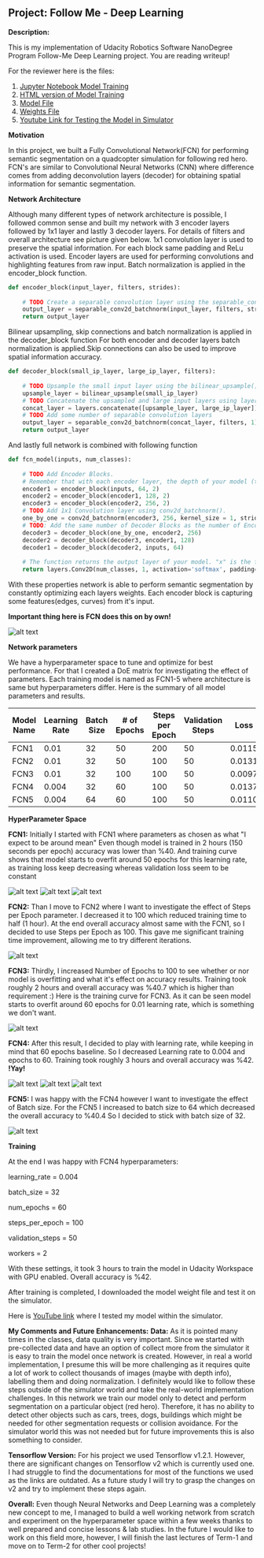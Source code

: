 ## Project: Follow Me - Deep Learning

**Description:**

This is my implementation of Udacity Robotics Software NanoDegree Program Follow-Me Deep Learning project. You are reading writeup!

For the reviewer here is the files:
1. [Jupyter Notebook Model Training](./code/model_training.ipynb)
2. [HTML version of Model Training](./code/model_training.html)
3. [Model File](./data/weights/model_weights)
4. [Weights File](./data/weights/config_model_weights)
5. [Youtube Link for Testing the Model in Simulator](https://www.youtube.com/watch?v=7AhVeR6glBs)
    

**Motivation**

In this project, we built a Fully Convolutional Network(FCN) for performing semantic segmentation on a 
quadcopter simulation for following red hero. FCN's are similar to Convolutional Neural Networks (CNN) where difference comes from adding deconvolution layers (decoder) 
for obtaining spatial information for semantic segmentation. 

**Network Architecture**

Although many different types of network architecture is possible, I followed common sense and built my network with 3 encoder layers followed by 1x1 layer and lastly 3 decoder layers.
For details of filters and overall architecture see picture given below. 1x1 convolution layer is used to preserve the spatial information. For each block same padding and ReLu activation is used.
Encoder layers are used for performing convolutions and highlighting features from raw input. Batch normalization is applied in the encoder_block function.  

```python
def encoder_block(input_layer, filters, strides):
    
    # TODO Create a separable convolution layer using the separable_conv2d_batchnorm() function.
    output_layer = separable_conv2d_batchnorm(input_layer, filters, strides)
    return output_layer
```
Bilinear upsampling, skip connections and batch normalization is applied in the decoder_block function For both encoder and decoder layers batch normalization is applied.Skip connections can also be used to improve spatial information accuracy.


```python
def decoder_block(small_ip_layer, large_ip_layer, filters):
    
    # TODO Upsample the small input layer using the bilinear_upsample() function.
    upsample_layer = bilinear_upsample(small_ip_layer)
    # TODO Concatenate the upsampled and large input layers using layers.concatenate
    concat_layer = layers.concatenate([upsample_layer, large_ip_layer])
    # TODO Add some number of separable convolution layers
    output_layer = separable_conv2d_batchnorm(concat_layer, filters, 1)
    return output_layer
```

And lastly full network is combined with following function

```python
def fcn_model(inputs, num_classes):
    
    # TODO Add Encoder Blocks. 
    # Remember that with each encoder layer, the depth of your model (the number of filters) increases.
    encoder1 = encoder_block(inputs, 64, 2)
    encoder2 = encoder_block(encoder1, 128, 2)
    encoder3 = encoder_block(encoder2, 256, 2)
    # TODO Add 1x1 Convolution layer using conv2d_batchnorm().
    one_by_one = conv2d_batchnorm(encoder3, 256, kernel_size = 1, strides = 1)
    # TODO: Add the same number of Decoder Blocks as the number of Encoder Blocks
    decoder3 = decoder_block(one_by_one, encoder2, 256)
    decoder2 = decoder_block(decoder3, encoder1, 128)
    decoder1 = decoder_block(decoder2, inputs, 64)
    
    # The function returns the output layer of your model. "x" is the final layer obtained from the last decoder_block()
    return layers.Conv2D(num_classes, 1, activation='softmax', padding='same')(decoder1)
```

With these properties network is able to perform semantic segmentation by constantly optimizing each layers weights. 
Each encoder block is capturing some features(edges, curves) from it's input.

**Important thing here is FCN does this on by own!**

![alt text][image1]

**Network parameters**

We have a hyperparameter space to tune and optimize for best performance. For that I created a DoE matrix for investigating the effect of parameters. 
Each training model is named as FCN1-5 where architecture is same but hyperparameters differ.
Here is the summary of all model parameters and results.


| Model Name| Learning Rate | Batch Size | # of Epochs | Steps per Epoch | Validation Steps | Loss| Validation Loss | Training Time | Accuracy |
|  ---   | --- | ---   | ---    | ---  | --- | ---    | ---    | ---     | ---  |
| FCN1| 0.01 | 32  | 50  | 200 | 50  | 0.0115 | 0.0246 | 2 hours | %38.6 |
| FCN2| 0.01  | 32  | 50  | 100 | 50 | 0.0131 | 0.0320 | 1 hours | %38.3 |
| FCN3| 0.01 | 32  | 100 | 100 | 50  | 0.0097 | 0.0306 | 2 hours | %40.7  |
| FCN4|  0.004| 32  | 60  | 100 | 50  | 0.0137 | 0.0232 | 3 hours | **%42**   |
| FCN5|  0.004 | 64  | 60  | 100 | 50  | 0.0110 | 0.0289 | 3 hours | %40.4 |


**HyperParameter Space**

**FCN1:**
Initially I started with FCN1 where parameters as chosen as what "I expect to be around mean"
Even though model is trained in 2 hours (150 seconds per epoch) accuracy was lower than %40. 
And training curve shows that model starts to overfit around 50 epochs for this learning rate, 
as training loss keep decreasing whereas validation loss seem to be constant


![alt text][image2]
![alt text][image3]
![alt text][image4]

**FCN2:**
Than I move to FCN2 where I want to investigate the effect of Steps per Epoch parameter. I decreased it to 100 which reduced training time to half (1 hour).
At the end overall accuracy almost same with the FCN1, so I decided to use Steps per Epoch as 100.
This gave me significant training time improvement, allowing me to try different iterations.

![alt text][image5]


**FCN3:**
Thirdly, I increased Number of Epochs to 100 to see whether or nor model is overfitting and what it's effect on accuracy results.
Training took roughly 2 hours and overall accuracy was %40.7 which is higher than requirement :)
Here is the training curve for FCN3. As it can be seen model starts to overfit around 60 epochs for 0.01 learning rate, which is something we don't want.

![alt text][image6]

**FCN4:**
After this result, I decided to play with learning rate, while keeping in mind that 60 epochs baseline.
So I decreased Learning rate to 0.004 and epochs to 60. Training took roughly 3 hours and overall accuracy was %42. **!Yay!**



![alt text][image7]
![alt text][image8]
![alt text][image9]

**FCN5:**
I was happy with the FCN4 however I want to investigate the effect of Batch size.
For the FCN5 I increased to batch size to 64 which decreased the overall accuracy to %40.4
So I decided to stick with batch size of 32.

![alt text][image10]


**Training** 

At the end I was happy with FCN4 hyperparameters:

learning_rate = 0.004

batch_size = 32

num_epochs = 60

steps_per_epoch = 100

validation_steps = 50

workers = 2

With these settings, it took 3 hours to train the model in Udacity Workspace with GPU enabled. Overall accuracy is %42. 

After training is completed, I downloaded the model weight file and test it on the simulator.

Here is [YouTube link](https://www.youtube.com/watch?v=7AhVeR6glBs) where I tested my model within the simulator.

**My Comments and Future Enhancements:**
**Data:** As it is pointed many times in the classes, data quality is very important. Since we started with pre-collected data and have an option of collect 
more from the simulator it is easy to train the model once network is created. However, in real a world implementation, 
I presume this will be more challenging as it requires quite a lot of work to collect thousands of images (maybe with depth info), 
labelling them and doing normalization. I definitely would like to follow these steps outside of the simulator world and take the real-world 
implementation challenges.
In this network we train our model only to detect and perform segmentation on a particular object (red hero). 
Therefore, it has no ability to detect other objects such as cars, trees, dogs, buildings which might be needed for other segmentation requests 
or collision avoidance. For the simulator world this was not needed but for future improvements this is also something to consider.

**Tensorflow Version:** For his project we used Tensorflow v1.2.1. However, there are significant changes on Tensorflow v2 which is currently used one. 
I had struggle to find the documentations for most of the functions we used as the links are outdated. 
As a future study I will try to grasp the changes on v2 and try to implement these steps again.

**Overall:** Even though Neural Networks and Deep Learning was a completely new concept to me, I managed to build a well 
working network from scratch and experiment on the hyperparameter space within a few weeks thanks to well prepared and concise lessons & lab studies. 
In the future I would like to work on this field more, however, I will finish the last lectures of Term-1 and move on to Term-2 for other cool projects!


[image1]: ./misc/FCN_Layout.jpg
[image2]: ./misc/FCN1-Training%20Curve.jpg
[image3]: ./misc/FCN1-Hero-Test-1.jpg
[image4]: ./misc/FCN1-Hero-Test-2.jpg
[image5]: ./misc/FCN2-Training%20Curve.jpg
[image6]: ./misc/FCN3-Training%20Curve.jpg
[image7]: ./misc/FCN4-Training%20Curve.jpg
[image8]: ./misc/FCN4-Hero-Test-1.jpg
[image9]: ./misc/FCN4-Hero-Test-2.jpg
[image10]: ./misc/FCN4-Hero-Test-3.jpg